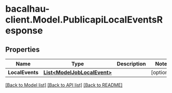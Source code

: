 # bacalhau-client.Model.PublicapiLocalEventsResponse
## Properties

Name | Type | Description | Notes
------------ | ------------- | ------------- | -------------
**LocalEvents** | [**List&lt;ModelJobLocalEvent&gt;**](ModelJobLocalEvent.md) |  | [optional] 

[[Back to Model list]](../README.md#documentation-for-models) [[Back to API list]](../README.md#documentation-for-api-endpoints) [[Back to README]](../README.md)

